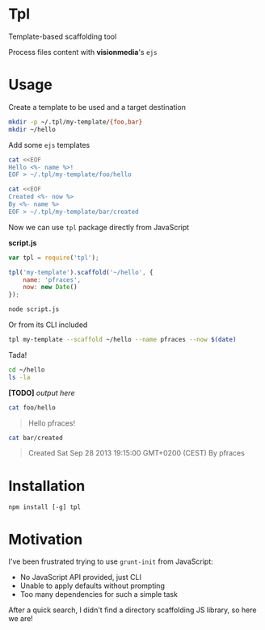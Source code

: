 # Tpl

Template-based scaffolding tool

Process files content with **visionmedia**'s `ejs`

# Usage

Create a template to be used and a target destination

```sh
mkdir -p ~/.tpl/my-template/{foo,bar}
mkdir ~/hello
```

Add some `ejs` templates

```sh
cat <<EOF
Hello <%- name %>!
EOF > ~/.tpl/my-template/foo/hello
```

```sh
cat <<EOF
Created <%- now %>
By <%- name %>
EOF > ~/.tpl/my-template/bar/created
 ```

Now we can use `tpl` package directly from JavaScript

**script.js**

```js
var tpl = require('tpl');

tpl('my-template').scaffold('~/hello', {
    name: 'pfraces',
    now: new Date()
});
```

```sh
node script.js
```

Or from its CLI included

```sh
tpl my-template --scaffold ~/hello --name pfraces --now $(date)
```

Tada!

```sh
cd ~/hello
ls -la
```

**[TODO]** *output here*

```sh
cat foo/hello
```

> Hello pfraces!

```sh
cat bar/created
```

> Created Sat Sep 28 2013 19:15:00 GMT+0200 (CEST)
  By pfraces

# Installation

    npm install [-g] tpl

# Motivation

I've been frustrated trying to use `grunt-init` from JavaScript:

*   No JavaScript API provided, just CLI
*   Unable to apply defaults without prompting
*   Too many dependencies for such a simple task

After a quick search, I didn't find a directory scaffolding JS library, so here
we are!
